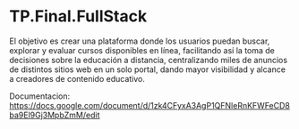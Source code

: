 # TP.Final.FullStack
El objetivo es crear una plataforma donde los usuarios puedan buscar, explorar y evaluar cursos disponibles en línea, facilitando así la toma de decisiones sobre la educación a distancia, centralizando miles de anuncios de distintos sitios web en un solo portal,  dando mayor visibilidad y alcance a creadores de contenido educativo.

Documentacion:
https://docs.google.com/document/d/1zk4CFyxA3AgP1QFNleRnKFWFeCD8ba9El9Gj3MpbZmM/edit

